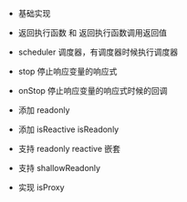 - 基础实现

- 返回执行函数 和 返回执行函数调用返回值

- scheduler 调度器，有调度器时候执行调度器

- stop 停止响应变量的响应式

- onStop 停止响应变量的响应式时候的回调

- 添加 readonly

- 添加 isReactive isReadonly

- 支持 readonly reactive 嵌套

- 支持 shallowReadonly

- 实现 isProxy
